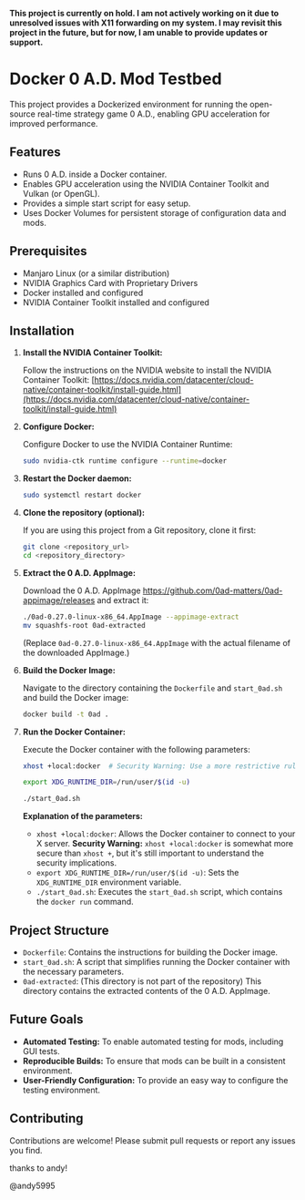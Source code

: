 **This project is currently on hold. I am not actively working on it due to unresolved issues with X11 forwarding on my system. I may revisit this project in the future, but for now, I am unable to provide updates or support.**

# Docker 0 A.D. Mod Testbed

This project provides a Dockerized environment for running the open-source real-time strategy game 0 A.D., enabling GPU acceleration for improved performance.

## Features

*   Runs 0 A.D. inside a Docker container.
*   Enables GPU acceleration using the NVIDIA Container Toolkit and Vulkan (or OpenGL).
*   Provides a simple start script for easy setup.
*   Uses Docker Volumes for persistent storage of configuration data and mods.

## Prerequisites

*   Manjaro Linux (or a similar distribution)
*   NVIDIA Graphics Card with Proprietary Drivers
*   Docker installed and configured
*   NVIDIA Container Toolkit installed and configured

## Installation

1.  **Install the NVIDIA Container Toolkit:**

    Follow the instructions on the NVIDIA website to install the NVIDIA Container Toolkit: [https://docs.nvidia.com/datacenter/cloud-native/container-toolkit/install-guide.html](https://docs.nvidia.com/datacenter/cloud-native/container-toolkit/install-guide.html)

2.  **Configure Docker:**

    Configure Docker to use the NVIDIA Container Runtime:

    ```bash
    sudo nvidia-ctk runtime configure --runtime=docker
    ```

3.  **Restart the Docker daemon:**

    ```bash
    sudo systemctl restart docker
    ```

4.  **Clone the repository (optional):**

    If you are using this project from a Git repository, clone it first:

    ```bash
    git clone <repository_url>
    cd <repository_directory>
    ```

5.  **Extract the 0 A.D. AppImage:**

    Download the 0 A.D. AppImage https://github.com/0ad-matters/0ad-appimage/releases and extract it:

    ```bash
    ./0ad-0.27.0-linux-x86_64.AppImage --appimage-extract
    mv squashfs-root 0ad-extracted
    ```

    (Replace `0ad-0.27.0-linux-x86_64.AppImage` with the actual filename of the downloaded AppImage.)

6.  **Build the Docker Image:**

    Navigate to the directory containing the `Dockerfile` and `start_0ad.sh` and build the Docker image:

    ```bash
    docker build -t 0ad .
    ```

7.  **Run the Docker Container:**

    Execute the Docker container with the following parameters:

    ```bash
    xhost +local:docker  # Security Warning: Use a more restrictive rule if possible

    export XDG_RUNTIME_DIR=/run/user/$(id -u)

    ./start_0ad.sh
    ```

    **Explanation of the parameters:**

    *   `xhost +local:docker`: Allows the Docker container to connect to your X server. **Security Warning:** `xhost +local:docker` is somewhat more secure than `xhost +`, but it's still important to understand the security implications.
    *   `export XDG_RUNTIME_DIR=/run/user/$(id -u)`: Sets the `XDG_RUNTIME_DIR` environment variable.
    *   `./start_0ad.sh`: Executes the `start_0ad.sh` script, which contains the `docker run` command.

## Project Structure

*   `Dockerfile`: Contains the instructions for building the Docker image.
*   `start_0ad.sh`: A script that simplifies running the Docker container with the necessary parameters.
*   `0ad-extracted`: (This directory is not part of the repository) This directory contains the extracted contents of the 0 A.D. AppImage.

## Future Goals

*   **Automated Testing:** To enable automated testing for mods, including GUI tests.
*   **Reproducible Builds:** To ensure that mods can be built in a consistent environment.
*   **User-Friendly Configuration:** To provide an easy way to configure the testing environment.

## Contributing

Contributions are welcome! Please submit pull requests or report any issues you find.

thanks to andy!

@andy5995


